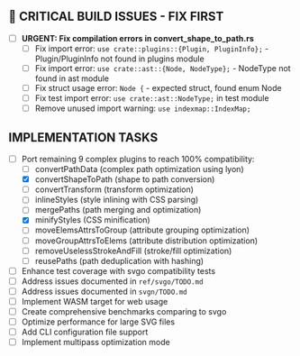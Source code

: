 
## 🚨 CRITICAL BUILD ISSUES - FIX FIRST

- [ ] **URGENT: Fix compilation errors in convert_shape_to_path.rs**
  - [ ] Fix import error: `use crate::plugins::{Plugin, PluginInfo};` - Plugin/PluginInfo not found in plugins module
  - [ ] Fix import error: `use crate::ast::{Node, NodeType};` - NodeType not found in ast module  
  - [ ] Fix struct usage error: `Node {` - expected struct, found enum Node
  - [ ] Fix test import error: `use crate::ast::NodeType;` in test module
  - [ ] Remove unused import warning: `use indexmap::IndexMap;`

## IMPLEMENTATION TASKS

- [ ] Port remaining 9 complex plugins to reach 100% compatibility:
  - [ ] convertPathData (complex path optimization using lyon)
  - [x] convertShapeToPath (shape to path conversion)
  - [ ] convertTransform (transform optimization)
  - [ ] inlineStyles (style inlining with CSS parsing)
  - [ ] mergePaths (path merging and optimization)
  - [x] minifyStyles (CSS minification)
  - [ ] moveElemsAttrsToGroup (attribute grouping optimization)
  - [ ] moveGroupAttrsToElems (attribute distribution optimization)
  - [ ] removeUselessStrokeAndFill (stroke/fill optimization)
  - [ ] reusePaths (path deduplication with hashing)
- [ ] Enhance test coverage with svgo compatibility tests
- [ ] Address issues documented in `ref/svgo/TODO.md`
- [ ] Address issues documented in `svgn/TODO.md`
- [ ] Implement WASM target for web usage
- [ ] Create comprehensive benchmarks comparing to svgo
- [ ] Optimize performance for large SVG files
- [ ] Add CLI configuration file support
- [ ] Implement multipass optimization mode